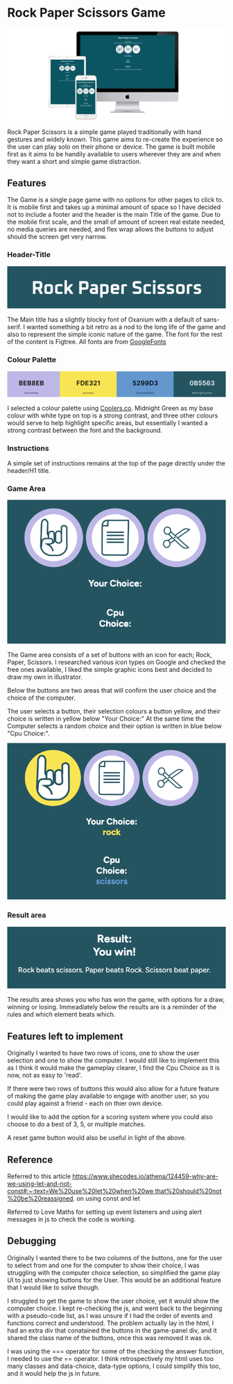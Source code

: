 # Rock Paper Scissors Game

![Screenshot of Rock Paper Scissors page on a range of screen sizes to show responsiveness](/assets/images/readmeimg/3-devices-white.png)

Rock Paper Scissors is a simple game played traditionally with hand gestures and widely known. This game aims to re-create the experience so the user can play solo on their phone or device. The game is built mobile first as it aims to be handily available to users wherever they are and when they want a short and simple game distraction.


## Features

The Game is a single page game with no options for other pages to click to. It is mobile first and takes up a minimal amount of space so I have decided not to include a footer and the header is the main Title of the game. Due to the mobile first scale, and the small of amount of screen real estate needed, no media queries are needed, and flex wrap allows the buttons to adjust should the screen get very narrow.

### Header-Title

![Screenshot of the title](/assets/images/readmeimg/RPS-title.png)

The Main title has a slightly blocky font of Oxanium with a default of sans-serif. I wanted something a bit retro as a nod to the long life of the game and also to represent the simple iconic nature of the game.
The font for the rest of the content is Figtree. All fonts are from [GoogleFonts](https://fonts.google.com/specimen/Oxanium?query=oxan)

### Colour Palette

![Color palette image from Coolers.co](/assets/images/readmeimg/rps-colors.png)

I selected a colour palette using [Coolers.co](https://coolors.co/beb8eb-fde321-5299d3-0b5563). Midnight Green as my base colour with white type on top is a strong contrast, and three other colours would serve to help highlight specific areas, but essentially I wanted a strong contrast between the font and the background.

### Instructions 

A simple set of instructions remains at the top of the page directly under the header/H1 title.

### Game Area

![Screengrab of the game area before play](/assets/images/readmeimg/RPS-gamearea001.png)

The Game area consists of a set of buttons with an icon for each; Rock, Paper, Scissors. I researched various icon types on Google and checked the free ones available, I liked the simple graphic icons best and decided to draw my own in illustrator.

Below the buttons are two areas that will confirm the user choice and the choice of the computer.

The user selects a button, their selection colours a button yellow, and their choice is written in yellow below "Your Choice:" At the same time the Computer selects a random choice and their option is written in blue below "Cpu Choice:".

![Screengrab of the game area once a selection has been made](/assets/images/readmeimg/RPS-gamearea002.png)


### Result area

![Screengrab of the result area with the rules below](/assets/images/readmeimg/RPS-results.png)

The results area shows you who has won the game, with options for a draw, winning or losing. Immeadiately below the results are is a reminder of the rules and which element beats which.


## Features left to implement

Originally I wanted to have two rows of icons, one to show the user selection and one to show the computer. I would still like to implement this as I think it would make the gameplay clearer, I find the Cpu Choice as it is now, not as easy to 'read'.

If there were two rows of buttons this would also allow for a future feature of making the game play available to engage with another user, so you could play against a friend - each on thier own device.

I would like to add the option for a scoring system where you could also choose to do a best of 3, 5, or multiple matches.

A reset game button would also be useful in light of the above.







## Reference
Referred to this article https://www.shecodes.io/athena/124459-why-are-we-using-let-and-not-const#:~:text=We%20use%20let%20when%20we,that%20should%20not%20be%20reassigned. on using const and let 

Referred to Love Maths for setting up event listeners and using alert messages in js to check the code is working.



## Debugging
Originally I wanted there to be two columns of the buttons, one for the user to select from and one for the computer to show their choice, I was struggling with the computer choice selection, so simplified the game play UI to just showing buttons for the User. This would be an additional feature that I would like to solve though.

I struggled to get the game to show the user choice, yet it would show the computer choice. I kept re-checking the js, and went back to the beginning with a pseudo-code list, as I was unsure if I had the order of events and functions correct and understood. The problem actually lay in the html, I had an extra div that conatained the buttons in the game-panel div, and it shared the class name of the buttons, once this was removed it was ok.

I was using the === operator for some of the checking the answer function, I needed to use the == operator. I think retrospectively my html uses too many classes and data-choice, data-type options, I could simplify this too, and it would help the js in future.


